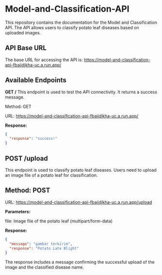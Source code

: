 # Model-and-Classification-API

This repository contains the documentation for the Model and Classification API. The API allows users to classify potato leaf diseases based on uploaded images.

## API Base URL
The base URL for accessing the API is: https://model-and-classification-api-fbaiidjkha-uc.a.run.app/

## Available Endpoints
**GET /**
This endpoint is used to test the API connectivity. It returns a success message.

Method: GET

URL: https://model-and-classification-api-fbaiidjkha-uc.a.run.app/

**Response:**

```json
{
  "response": "success!"
}
```

## POST /upload
This endpoint is used to classify potato leaf diseases. Users need to upload an image file of a potato leaf for classification.

## Method: POST

URL: https://model-and-classification-api-fbaiidjkha-uc.a.run.app/upload

**Parameters:**

file: Image file of the potato leaf (multipart/form-data)

**Response:**

```json
{
  "message": "gambar terkirim",
  "response": "Potato Late Blight"
}
```
The response includes a message confirming the successful upload of the image and the classified disease name.
